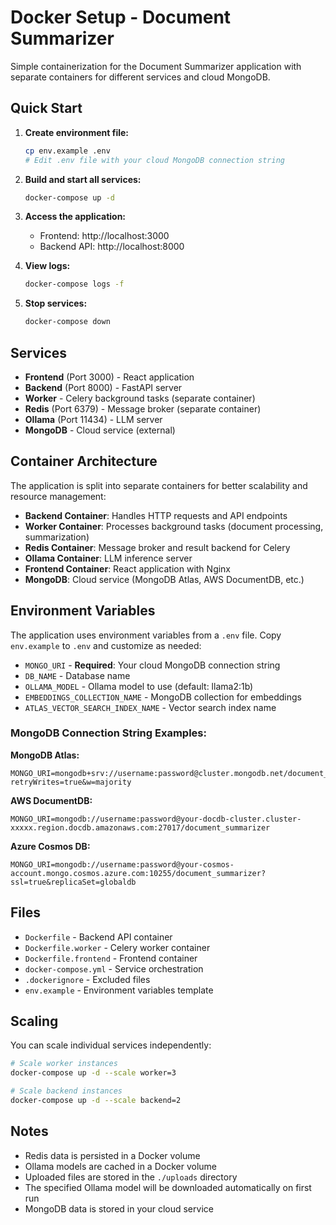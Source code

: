 # Docker Setup - Document Summarizer

Simple containerization for the Document Summarizer application with separate containers for different services and cloud MongoDB.

## Quick Start

1. **Create environment file:**
   ```bash
   cp env.example .env
   # Edit .env file with your cloud MongoDB connection string
   ```

2. **Build and start all services:**
   ```bash
   docker-compose up -d
   ```

3. **Access the application:**
   - Frontend: http://localhost:3000
   - Backend API: http://localhost:8000

4. **View logs:**
   ```bash
   docker-compose logs -f
   ```

5. **Stop services:**
   ```bash
   docker-compose down
   ```

## Services

- **Frontend** (Port 3000) - React application
- **Backend** (Port 8000) - FastAPI server
- **Worker** - Celery background tasks (separate container)
- **Redis** (Port 6379) - Message broker (separate container)
- **Ollama** (Port 11434) - LLM server
- **MongoDB** - Cloud service (external)

## Container Architecture

The application is split into separate containers for better scalability and resource management:

- **Backend Container**: Handles HTTP requests and API endpoints
- **Worker Container**: Processes background tasks (document processing, summarization)
- **Redis Container**: Message broker and result backend for Celery
- **Ollama Container**: LLM inference server
- **Frontend Container**: React application with Nginx
- **MongoDB**: Cloud service (MongoDB Atlas, AWS DocumentDB, etc.)

## Environment Variables

The application uses environment variables from a `.env` file. Copy `env.example` to `.env` and customize as needed:

- `MONGO_URI` - **Required**: Your cloud MongoDB connection string
- `DB_NAME` - Database name
- `OLLAMA_MODEL` - Ollama model to use (default: llama2:1b)
- `EMBEDDINGS_COLLECTION_NAME` - MongoDB collection for embeddings
- `ATLAS_VECTOR_SEARCH_INDEX_NAME` - Vector search index name

### MongoDB Connection String Examples:

**MongoDB Atlas:**
```
MONGO_URI=mongodb+srv://username:password@cluster.mongodb.net/document_summarizer?retryWrites=true&w=majority
```

**AWS DocumentDB:**
```
MONGO_URI=mongodb://username:password@your-docdb-cluster.cluster-xxxxx.region.docdb.amazonaws.com:27017/document_summarizer
```

**Azure Cosmos DB:**
```
MONGO_URI=mongodb://username:password@your-cosmos-account.mongo.cosmos.azure.com:10255/document_summarizer?ssl=true&replicaSet=globaldb
```

## Files

- `Dockerfile` - Backend API container
- `Dockerfile.worker` - Celery worker container
- `Dockerfile.frontend` - Frontend container
- `docker-compose.yml` - Service orchestration
- `.dockerignore` - Excluded files
- `env.example` - Environment variables template

## Scaling

You can scale individual services independently:

```bash
# Scale worker instances
docker-compose up -d --scale worker=3

# Scale backend instances
docker-compose up -d --scale backend=2
```

## Notes

- Redis data is persisted in a Docker volume
- Ollama models are cached in a Docker volume
- Uploaded files are stored in the `./uploads` directory
- The specified Ollama model will be downloaded automatically on first run
- MongoDB data is stored in your cloud service 